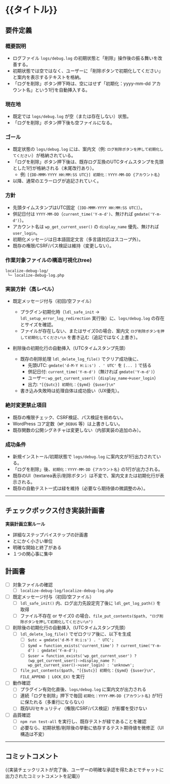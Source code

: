 # {{タイトル}}

## 要件定義

### 概要説明
- ログファイル `logs/debug.log` の初期状態と「削除」操作後の振る舞いを改善する。
- 初期状態では空ではなく、ユーザーに「削除ボタンで初期化してください」と案内を表示するテキストを格納。
- 「ログを削除」ボタン押下時は、空にはせず「初期化：yyyy-mm-dd アカウント名」という1行を自動挿入する。

### 現在地
- 既定では `logs/debug.log` が空（または存在しない）状態。
- 「ログを削除」ボタン押下後も空ファイルになる。

### ゴール
- 既定状態の `logs/debug.log` には、案内文（例: `ログ削除ボタンを押して初期化してください`）が格納されている。
- 「ログを削除」ボタン押下後は、既存ログ互換のUTCタイムスタンプを先頭とした1行が格納される（末尾改行あり）。
  - 例: `[{DD-MMM-YYYY HH:MM:SS UTC}] 初期化：YYYY-MM-DD {アカウント名}`
- 以降、通常のエラーログが追記されていく。

### 方針
- 先頭タイムスタンプはUTC固定（`[DD-MMM-YYYY HH:MM:SS UTC]`）。
- 併記日付は `YYYY-MM-DD`（`current_time('Y-m-d')`、無ければ `gmdate('Y-m-d')`）。
- アカウント名は `wp_get_current_user()` の `display_name` 優先、無ければ `user_login`。
- 初期化メッセージは日本語固定文言（多言語対応はスコープ外）。
- 既存の権限/CSRF/パス検証は維持（変更しない）。

### 作業対象ファイルの構造可視化(tree)
```
localize-debug-log/
 └─ localize-debug-log.php
```

### 実装方針（高レベル）
- 既定メッセージ付与（初回/空ファイル）
  - プラグイン初期化時（`ldl_safe_init` → `ldl_setup_error_log_redirection` 実行後）に、`logs/debug.log` の存在とサイズを確認。
  - ファイルが存在しない、またはサイズ0の場合、案内文 `ログ削除ボタンを押して初期化してください\n` を書き込む（追記ではなく上書き）。

- 削除後の初期化行の自動挿入（UTCタイムスタンプ先頭）
  - 既存の削除処理 `ldl_delete_log_file()` でクリア成功後に、
    - 先頭UTC: `gmdate('d-M-Y H:i:s') . ' UTC'` を `[... ]` で括る
    - 併記日付: `current_time('Y-m-d')`（無ければ `gmdate('Y-m-d')`）
    - ユーザー: `wp_get_current_user()`（`display_name`→`user_login`）
    - 出力: `"[{$utc}] 初期化：{$ymd} {$user}\n"`
  - 書き込み失敗時は処理自体は成功扱い（UX優先）。

### 絶対変更禁止項目
- 既存の権限チェック、CSRF検証、パス検証を弱めない。
- WordPress コア定数（`WP_DEBUG` 等）は上書きしない。
- 既存関数の公開シグネチャは変更しない（内部実装の追加のみ）。

### 成功条件
- 新規インストール/初期状態で `logs/debug.log` に案内文が1行出力されている。
- 「ログを削除」後、`初期化：YYYY-MM-DD {アカウント名}` の1行が出力される。
- 既存のUI（textarea表示/削除ボタン）は不変で、案内文または初期化行が表示される。
- 既存の自動テスト一式は緑を維持（必要なら期待値の微調整のみ）。

---

## チェックボックス付き実装計画書

**実装計画立案ルール**
- 詳細なステップバイステップの計画書
- とにかく小さい単位
- 明確な開始と終了がある
- １つの関心事に集中

## 計画書
- [ ] 対象ファイルの確認
  - [ ] `localize-debug-log/localize-debug-log.php`

- [ ] 既定メッセージ付与（初回/空ファイル）
  - [ ] `ldl_safe_init()` 内、ログ出力先設定完了後に `ldl_get_log_path()` を取得
  - [ ] ファイル不存在 or サイズ0 の場合、`file_put_contents($path, "ログ削除ボタンを押して初期化してください\n")`

- [ ] 削除後の初期化行の自動挿入（UTCタイムスタンプ先頭）
  - [ ] `ldl_delete_log_file()` でゼロクリア後に、以下を生成
    - [ ] `$utc = gmdate('d-M-Y H:i:s') . ' UTC';`
    - [ ] `$ymd = function_exists('current_time') ? current_time('Y-m-d') : gmdate('Y-m-d');`
    - [ ] `$user = function_exists('wp_get_current_user') ? (wp_get_current_user()->display_name ?: wp_get_current_user()->user_login) : 'unknown';`
  - [ ] `file_put_contents($path, "[{$utc}] 初期化：{$ymd} {$user}\n", FILE_APPEND | LOCK_EX)` を実行

- [ ] 動作確認
  - [ ] プラグイン有効化直後、`logs/debug.log` に案内文が出力される
  - [ ] 連続「ログを削除」押下で毎回 `初期化：YYYY-MM-DD {アカウント名}` が1行に保たれる（多重行にならない）
  - [ ] 既存UI/セキュリティ（権限/CSRF/パス検証）が影響を受けない

- [ ] 品質確認
  - [ ] `npm run test-all` を実行し、既存テストが緑であることを確認
  - [ ] 必要なら、初期状態/削除後の挙動に依存するテスト期待値を微修正（UI構造は不変）

---

## コミットコメント
{{実装チェックリストが完了後、ユーザーの明確な承認を得たあとでチャットに出力されたコミットコメントを記載}}
